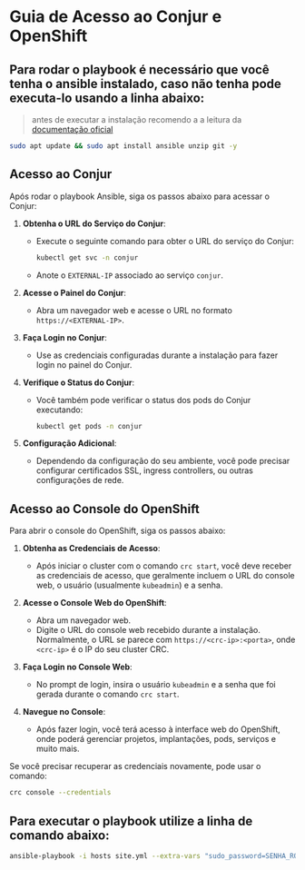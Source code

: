 # Guia de Acesso ao Conjur e OpenShift

## Para rodar o playbook é necessário que você tenha o ansible instalado, caso não tenha pode executa-lo usando a linha abaixo:
> antes de executar a instalação recomendo a a leitura da [documentação oficial](https://docs.ansible.com/ansible/latest/installation_guide/intro_installation.html) 
```bash
sudo apt update && sudo apt install ansible unzip git -y
```

## Acesso ao Conjur

Após rodar o playbook Ansible, siga os passos abaixo para acessar o Conjur:

1. **Obtenha o URL do Serviço do Conjur**:
   - Execute o seguinte comando para obter o URL do serviço do Conjur:
     ```sh
     kubectl get svc -n conjur
     ```
   - Anote o `EXTERNAL-IP` associado ao serviço `conjur`.

2. **Acesse o Painel do Conjur**:
   - Abra um navegador web e acesse o URL no formato `https://<EXTERNAL-IP>`.

3. **Faça Login no Conjur**:
   - Use as credenciais configuradas durante a instalação para fazer login no painel do Conjur.

4. **Verifique o Status do Conjur**:
   - Você também pode verificar o status dos pods do Conjur executando:
     ```sh
     kubectl get pods -n conjur
     ```

5. **Configuração Adicional**:
   - Dependendo da configuração do seu ambiente, você pode precisar configurar certificados SSL, ingress controllers, ou outras configurações de rede.

## Acesso ao Console do OpenShift

Para abrir o console do OpenShift, siga os passos abaixo:

1. **Obtenha as Credenciais de Acesso**:
   - Após iniciar o cluster com o comando `crc start`, você deve receber as credenciais de acesso, que geralmente incluem o URL do console web, o usuário (usualmente `kubeadmin`) e a senha.

2. **Acesse o Console Web do OpenShift**:
   - Abra um navegador web.
   - Digite o URL do console web recebido durante a instalação. Normalmente, o URL se parece com `https://<crc-ip>:<porta>`, onde `<crc-ip>` é o IP do seu cluster CRC.

3. **Faça Login no Console Web**:
   - No prompt de login, insira o usuário `kubeadmin` e a senha que foi gerada durante o comando `crc start`.

4. **Navegue no Console**:
   - Após fazer login, você terá acesso à interface web do OpenShift, onde poderá gerenciar projetos, implantações, pods, serviços e muito mais.

Se você precisar recuperar as credenciais novamente, pode usar o comando:

```sh
crc console --credentials
```

## Para executar o playbook utilize a linha de comando abaixo:
```sh
ansible-playbook -i hosts site.yml --extra-vars "sudo_password=SENHA_ROOT become_user=ROOT_USER" --ask-become-pass
```
